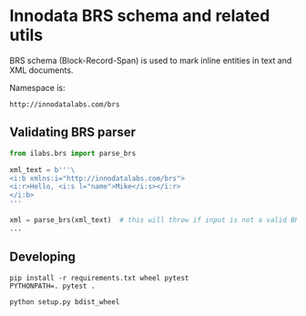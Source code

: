 # Innodata BRS schema and related utils

BRS schema (Block-Record-Span) is used to mark inline entities in text and XML documents.

Namespace is:
```
http://innodatalabs.com/brs
```

## Validating BRS parser

```python
from ilabs.brs import parse_brs

xml_text = b'''\
<i:b xmlns:i="http://innodatalabs.com/brs">
<i:r>Hello, <i:s l="name">Mike</i:s></i:r>
</i:b>
'''

xml = parse_brs(xml_text)  # this will throw if input is not a valid BRS
...
```

## Developing

```
pip install -r requirements.txt wheel pytest
PYTHONPATH=. pytest .

python setup.py bdist_wheel
```
